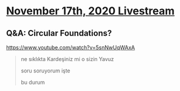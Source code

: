 # [November 17th, 2020 Livestream](../2020-11-17.md)
## Q&A: Circular Foundations?
https://www.youtube.com/watch?v=5snNwUqWAxA
> ne sıklıkta Kardeşiniz mi o sizin Yavuz
> 
> soru soruyorum işte
> 
> bu durum
> 
